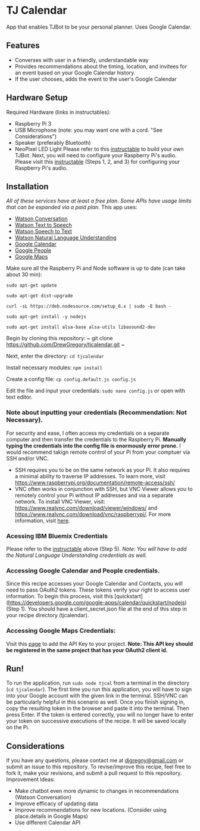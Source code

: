 # TJ Calendar
App that enables TJBot to be your personal planner. Uses Google Calendar.
## Features
- Converses with user in a friendly, understandable way
- Provides recommendations about the timing, location, and invitees for an event based on your Google Calendar history.
- If the user chooses, adds the event to the user's Google Calendar
## Hardware Setup
Required Hardware (links in instructables):
- Raspberry Pi 3
- USB Microphone (note: you may want one with a cord. "See Considerations")
- Speaker (preferably Bluetooth)
- NeoPixel LED Light
Please refer to this [instructable](http://www.instructables.com/id/Build-TJ-Bot-Out-of-Cardboard/) to build your own TJBot.
Next, you will need to configure your Raspberry Pi's audio. Please visit this [instructable](http://www.instructables.com/id/Build-a-Talking-Robot-With-Watson-and-Raspberry-Pi/) (Steps 1, 2, and 3) for configuring your Raspberry Pi's audio.  
## Installation
*All of these services have at least a free plan. Some APIs have usage limits that can be expanded via a paid plan.*
This app uses:
- [Watson Conversation](https://www.ibm.com/watson/developercloud/conversation.html)
- [Watson Text to Speech](https://www.ibm.com/watson/developercloud/text-to-speech.html)
- [Watson Speech to Text](https://www.ibm.com/watson/developercloud/speech-to-text.html)
- [Watson Natural Language Understanding](https://www.ibm.com/watson/developercloud/natural-language-understanding.html)
- [Google Calendar](https://developers.google.com/google-apps/calendar/)
- [Google People](https://developers.google.com/people/)
- [Google Maps](https://developers.google.com/maps/)

Make sure all the Raspberry Pi and Node software is up to date (can take about 30 min):
```
sudo apt-get update

sudo apt-get dist-upgrade

curl -sL https://deb.nodesource.com/setup_6.x | sudo -E bash -

sudo apt-get install -y nodejs

sudo apt-get install alsa-base alsa-utils libasound2-dev
```

Begin by cloning this repository: ~ git clone https://github.com/DrewGregory/tjcalendar.git ~

Next, enter the directory: `cd tjcalendar`

Install necessary modules: `npm install`

Create a config file: `cp config.default.js config.js`

Edit the file and input your credentials: `sudo nano config.js` or open with text editor.
### Note about inputting your credentials (Recommendation: Not Necessary).
For security and ease, I often access my credentials on a separate computer and then transfer the credentials to the Raspberry Pi. **Manually typing the credentials into the config file is enormously error prone.** I would recommend takign remote control of your Pi from your comptuer via SSH and/or VNC.
- SSH requires you to be on the same network as your Pi. It also requires a minimal ability to traverse IP addresses. To learn more, visit https://www.raspberrypi.org/documentation/remote-access/ssh/
- VNC often works in conjunction with SSH, but VNC Viewer allows you to remotely control your Pi without IP addresses and via a separate network. To install VNC Viewer, visit: https://www.realvnc.com/download/viewer/windows/ and https://www.realvnc.com/download/vnc/raspberrypi/. For more information, visit [here](https://www.realvnc.com/products/vnc/).
### Acessing IBM Bluemix Credentials
Please refer to the [instructable](http://www.instructables.com/id/Build-a-Talking-Robot-With-Watson-and-Raspberry-Pi/) above (Step 5). *Note: You will have to add the Natural Language Understanding credentials as well.*
### Accessing Google Calendar and People credentials.
Since this recipe accesses your Google Calendar and Contacts, you will need to pass OAuth2 tokens. These tokens verify your right to access user information. To begin this process, visit this [quickstart] (https://developers.google.com/google-apps/calendar/quickstart/nodejs) (Step 1). You should have a client_secret.json file at the end of this step in your recipe directory (tjcalendar).
### Accessing Google Maps Credentials:
Visit this [page](https://developers.google.com/maps/documentation/javascript/get-api-key) to add the API Key to your project. **Note: This API key should be registered in the same project that has your OAuth2 client id.**
## Run!
To run the application, run `sudo node tjcal` from a terminal in the directory (`cd tjcalendar`).
The first time you run this application, you will have to sign into your Google account with the given link in the terminal. SSH/VNC can be particularly helpful in this scenario as well. Once you finish signing in, copy the resulting token in the browser and paste it into the terminal. Then press Enter. If the token is entered correctly, you will no longer have to enter your token on successive executions of the recipe. It will be saved locally on the Pi.
## Considerations
If you have any questions, please contact me at djgregny@gmail.com or submit an issue to this repository.
To revise/improve this recipe, feel free to fork it, make your revisions, and submit a pull request to this repository.
Improvement Ideas:
- Make chatbot even more dynamic to changes in recommendations (Watson Conversation)
- Improve efficacy of updating data
- Improve recommendations for new locations. (Consider using place.details in Google Maps)
- Use different Calendar API
